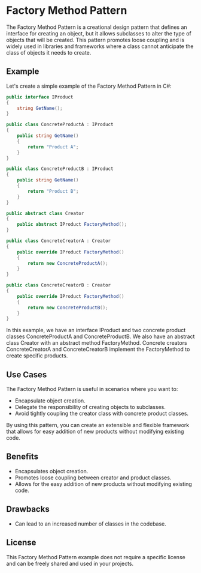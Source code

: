 # Factory Method Pattern

The Factory Method Pattern is a creational design pattern that defines an interface for creating an object, but it allows subclasses to alter the type of objects that will be created. This pattern promotes loose coupling and is widely used in libraries and frameworks where a class cannot anticipate the class of objects it needs to create.

## Example

Let's create a simple example of the Factory Method Pattern in C#:

```csharp
public interface IProduct
{
    string GetName();
}

public class ConcreteProductA : IProduct
{
    public string GetName()
    {
        return "Product A";
    }
}

public class ConcreteProductB : IProduct
{
    public string GetName()
    {
        return "Product B";
    }
}

public abstract class Creator
{
    public abstract IProduct FactoryMethod();
}

public class ConcreteCreatorA : Creator
{
    public override IProduct FactoryMethod()
    {
        return new ConcreteProductA();
    }
}

public class ConcreteCreatorB : Creator
{
    public override IProduct FactoryMethod()
    {
        return new ConcreteProductB();
    }
}
```

In this example, we have an interface IProduct and two concrete product classes ConcreteProductA and ConcreteProductB. We also have an abstract class Creator with an abstract method FactoryMethod. Concrete creators ConcreteCreatorA and ConcreteCreatorB implement the FactoryMethod to create specific products.

## Use Cases

The Factory Method Pattern is useful in scenarios where you want to:

- Encapsulate object creation.
- Delegate the responsibility of creating objects to subclasses.
- Avoid tightly coupling the creator class with concrete product classes.

By using this pattern, you can create an extensible and flexible framework that allows for easy addition of new products without modifying existing code.

## Benefits

- Encapsulates object creation.
- Promotes loose coupling between creator and product classes.
- Allows for the easy addition of new products without modifying existing code.

## Drawbacks

- Can lead to an increased number of classes in the codebase.

## License

This Factory Method Pattern example does not require a specific license and can be freely shared and used in your projects.